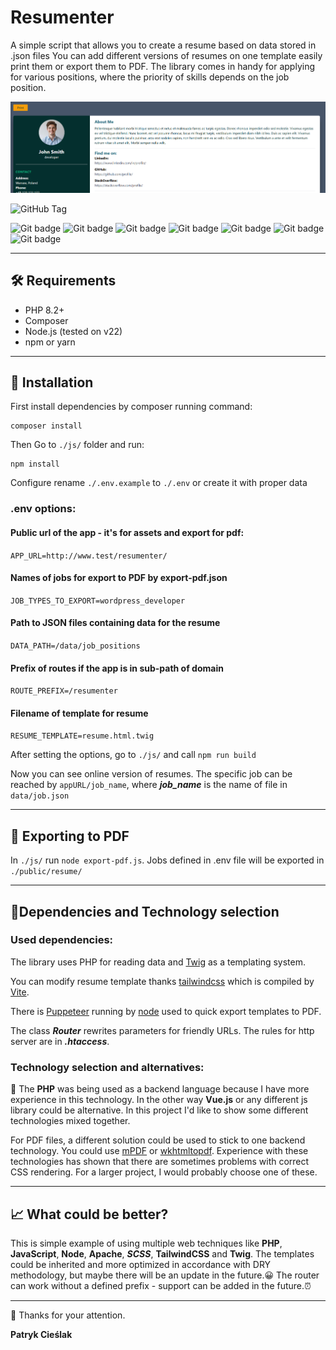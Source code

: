 # Resumenter
A simple script that allows you to create a resume based on data stored in .json files
You can add different versions of resumes on one template easily print them or export them to PDF. The library comes in handy for applying for various positions, where the priority of skills depends on the job position.

![thumbnail](https://github.com/bendarmultimedia/resumenter/blob/master/public/img/thumbnail.png?raw=true)

![GitHub Tag](https://img.shields.io/github/v/tag/bendarmultimedia/resumenter?label=version)

 ![Git badge](https://img.shields.io/badge/php-seagreen?logo=php&labelColor=indigo)
 ![Git badge](https://img.shields.io/badge/twig-seagreen?logo=twig)
 ![Git badge](https://img.shields.io/badge/composer-seagreen?logo=composer&labelColor=indigo)
 ![Git badge](https://img.shields.io/badge/javascript-seagreen?logo=javascript&labelColor=indigo)
 ![Git badge](https://img.shields.io/badge/vite-seagreen?logo=vite&labelColor=indigo)
 ![Git badge](https://img.shields.io/badge/tailwindcss-seagreen?logo=tailwindcss&labelColor=indigo)
 ![Git badge](https://img.shields.io/badge/puppeteer-seagreen?logo=puppeteer&labelColor=indigo)


---
## 🛠️ Requirements
- PHP 8.2+
- Composer
- Node.js (tested on v22)
- npm or yarn
---
## 🚀 Installation
First install dependencies by composer running command:
```text
composer install
```
Then Go to ``./js/`` folder and run:

    npm install

Configure rename ``./.env.example`` to ``./.env`` or create it with proper data
### .env options:
#### Public url of the app - it's for assets and export for pdf:
``APP_URL=http://www.test/resumenter/``

#### Names of jobs for export to PDF by export-pdf.json
``JOB_TYPES_TO_EXPORT=wordpress_developer``

#### Path to JSON files containing data for the resume
``DATA_PATH=/data/job_positions``

#### Prefix of routes if the app is in sub-path of domain
``ROUTE_PREFIX=/resumenter``

#### Filename of template for resume
``RESUME_TEMPLATE=resume.html.twig``

After setting the options, go to ``./js/`` and call ``npm run build``

Now you can see online version of resumes. The specific job can be reached by ``appURL/job_name``,
where ***job_name*** is the name of file in ``data/job.json``

---

## 📄 Exporting to PDF
In ``./js/`` run ``node export-pdf.js``. Jobs defined in .env file will be exported in ``./public/resume/``

---

## 🧱Dependencies and Technology selection
### Used dependencies:
The library uses PHP for reading data and [Twig](https://github.com/twigphp/Twig) as a templating system.

You can modify resume template thanks [tailwindcss](https://github.com/tailwindlabs/tailwindcss) which is compiled by [Vite](https://github.com/vitejs/vite).

There is [Puppeteer](https://github.com/puppeteer/puppeteer) running by [node](https://nodejs.org/en) used to quick export templates to PDF.

The class ***Router*** rewrites parameters for friendly URLs. The rules for http server are in ***.htaccess***.

### Technology selection and alternatives:
🐘 The **PHP** was being used as a backend language because I have more experience in this technology. In the other way **Vue.js** or any different js library could be alternative.
In this project I'd like to show some different technologies mixed together.

For PDF files, a different solution could be used to stick to one backend technology. You could use [mPDF](https://github.com/mpdf/mpdf) or [wkhtmltopdf](https://wkhtmltopdf.org/).
Experience with these technologies has shown that there are sometimes problems with correct CSS rendering.
For a larger project, I would probably choose one of these.

---

## 📈 What could be better?
This is simple example of using multiple web techniques like **PHP**, **JavaScript**, **Node**, **Apache**, ***SCSS***, **TailwindCSS** and **Twig**.
The templates could be inherited and more optimized in accordance with DRY methodology, but maybe there will be an update in the future.😀
The router can work without a defined prefix - support can be added in the future.⏰

---

💖 Thanks for your attention.

**Patryk Cieślak**